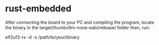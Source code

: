 # rust-embedded

After connecting the board to your PC and compiling the program, locate the binary in the target/thumbv6m-none-eabi/release/ folder then, run:

elf2uf2-rs -d -s /path/to/your/binary